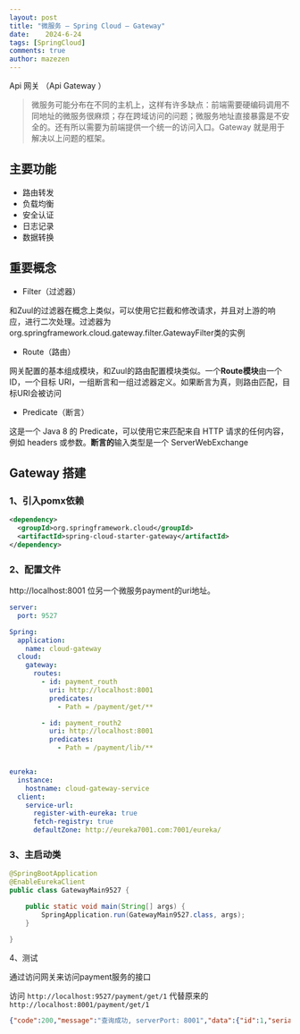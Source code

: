 ```yaml
---
layout: post
title: "微服务 – Spring Cloud – Gateway"
date:    2024-6-24
tags: [SpringCloud]
comments: true
author: mazezen
---
```



Api 网关 （Api Gateway ）

> 微服务可能分布在不同的主机上，这样有许多缺点：前端需要硬编码调用不同地址的微服务很麻烦；存在跨域访问的问题；微服务地址直接暴露是不安全的。还有所以需要为前端提供一个统一的访问入口。Gateway 就是用于解决以上问题的框架。

## 主要功能

* 路由转发
* 负载均衡
* 安全认证
* 日志记录
* 数据转换

## 重要概念

* Filter（过滤器）

和Zuul的过滤器在概念上类似，可以使用它拦截和修改请求，并且对上游的响应，进行二次处理。过滤器为org.springframework.cloud.gateway.filter.GatewayFilter类的实例

* Route（路由）

网关配置的基本组成模块，和Zuul的路由配置模块类似。一个**Route模块**由一个 ID，一个目标 URI，一组断言和一组过滤器定义。如果断言为真，则路由匹配，目标URI会被访问

* Predicate（断言）

 这是一个 Java 8 的 Predicate，可以使用它来匹配来自 HTTP 请求的任何内容，例如 headers 或参数。**断言的**输入类型是一个 ServerWebExchange

## Gateway 搭建

### 1、引入pomx依赖

```xml
<dependency>
  <groupId>org.springframework.cloud</groupId>
  <artifactId>spring-cloud-starter-gateway</artifactId>
</dependency>

```

### 2、配置文件

http://localhost:8001 位另一个微服务payment的uri地址。

```yaml
server:
  port: 9527

Spring:
  application:
    name: cloud-gateway
  cloud:
    gateway:
      routes:
        - id: payment_routh
          uri: http://localhost:8001
          predicates:
            - Path = /payment/get/**

        - id: payment_routh2
          uri: http://localhost:8001
          predicates:
            - Path = /payment/lib/**


eureka:
  instance:
    hostname: cloud-gateway-service
  client:
    service-url:
      register-with-eureka: true
      fetch-registry: true
      defaultZone: http://eureka7001.com:7001/eureka/

```

### 3、主启动类

```java
@SpringBootApplication
@EnableEurekaClient
public class GatewayMain9527 {

    public static void main(String[] args) {
        SpringApplication.run(GatewayMain9527.class, args);
    }

}
```

4、测试

通过访问网关来访问payment服务的接口

访问 `http://localhost:9527/payment/get/1` 代替原来的 `http://localhost:8001/payment/get/1`

```json
{"code":200,"message":"查询成功, serverPort: 8001","data":{"id":1,"serial":"jeffcail00001"}}
```

